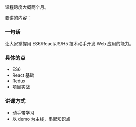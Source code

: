 课程跨度大概两个月。

要讲的内容：

### 一句话

让大家掌握用 ES6/React/JS/H5 技术动手开发 Web 应用的能力。

### 具体的点

- ES6
- React 基础
- Redux
- 项目实战


### 讲课方式

- 动手带学习
- 以 demo 为主线，串起知识点
